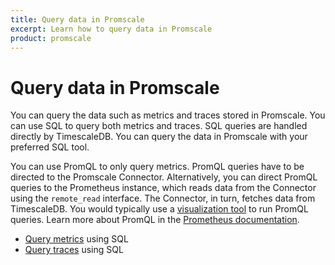 ```yaml
---
title: Query data in Promscale
excerpt: Learn how to query data in Promscale
product: promscale
---
```


# Query data in Promscale
You can query the data such as metrics and traces stored in Promscale. You can
use SQL to query both metrics and traces. SQL queries are handled directly by
TimescaleDB. You can query the data in Promscale with your preferred SQL tool.

You can use PromQL to only query metrics. PromQL queries have to be directed to
the Promscale Connector. Alternatively, you can direct PromQL queries to the
Prometheus instance, which reads data from the Connector using the `remote_read`
interface. The Connector, in turn, fetches data from TimescaleDB. You would
typically use a [visualization tool][visualize-data] to run PromQL queries.
Learn more about PromQL in the [Prometheus documentation][promql-docs].

* [Query metrics][query-metrics] using SQL
* [Query traces][query-traces] using SQL

[promql-docs]: https://prometheus.io/docs/prometheus/latest/querying/basics/
[query-metrics]: /promscale/:currentVersion:/query-data/query-metrics/
[query-traces]: /promscale/:currentVersion:/query-data/query-traces/
[visualize-data]: /promscale/:currentVersion:/visualize-data/
